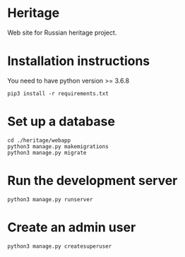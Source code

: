 # Heritage
Web site for Russian heritage project.

# Installation instructions

You need to have python version >= 3.6.8

```
pip3 install -r requirements.txt
```

# Set up a database

```
cd ./heritage/webapp
python3 manage.py makemigrations
python3 manage.py migrate
```

# Run the development server

```
python3 manage.py runserver
```

# Create an admin user

```
python3 manage.py createsuperuser
```



